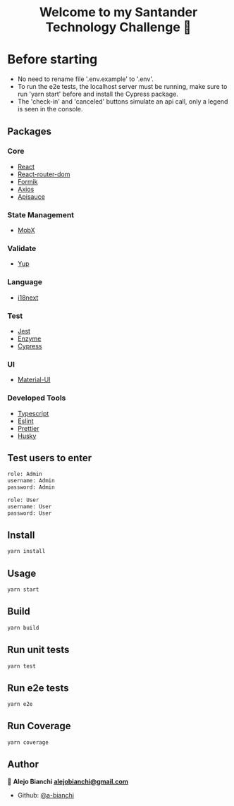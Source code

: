 
<h1 align="center">Welcome to my Santander Technology Challenge 👋</h1>

# Before starting
- No need to rename file '.env.example' to '.env'.
- To run the e2e tests, the localhost server must be running, make sure to run 'yarn start' before and install the Cypress package. 
- The 'check-in' and 'canceled' buttons simulate an api call, only a legend is seen in the console. 

## Packages

### Core

- [React](https://reactjs.org/)
- [React-router-dom](https://github.com/ReactTraining/react-router)
- [Formik](https://jaredpalmer.com/formik/)
- [Axios](https://github.com/axios/axios)
- [Apisauce](https://github.com/infinitered/apisauce)

### State Management
- [MobX](https://mobx.js.org/README.html)

### Validate

- [Yup](https://github.com/jquense/yup)

### Language

- [i18next](https://www.i18next.com/)

### Test

- [Jest](https://jestjs.io/)
- [Enzyme](https://airbnb.io/enzyme/)
- [Cypress](https://www.cypress.io/)

### UI

- [Material-UI](https://material-ui.com)

### Developed Tools

- [Typescript](https://www.typescriptlang.org/)
- [Eslint](https://eslint.org/)
- [Prettier](https://prettier.io/)
- [Husky](https://github.com/typicode/husky)

## Test users to enter
```sh
role: Admin
username: Admin
password: Admin

role: User
username: User
password: User
```

## Install

```sh
yarn install
```

## Usage

```sh
yarn start
```

## Build

```sh
yarn build
```

## Run unit tests

```sh
yarn test
```

## Run e2e tests
```sh
yarn e2e
```

## Run Coverage

```sh
yarn coverage
```


## Author

👤 **Alejo Bianchi <alejobianchi@gmail.com>**

- Github: [@a-bianchi](https://github.com/a-bianchi)


